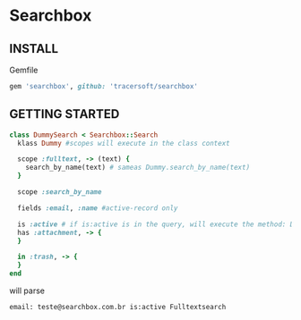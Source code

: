 # Searchbox

## INSTALL

Gemfile
```ruby
gem 'searchbox', github: 'tracersoft/searchbox'
```

## GETTING STARTED

```ruby
class DummySearch < Searchbox::Search
  klass Dummy #scopes will execute in the class context

  scope :fulltext, -> (text) {
    search_by_name(text) # sameas Dummy.search_by_name(text)
  }

  scope :search_by_name

  fields :email, :name #active-record only

  is :active # if is:active is in the query, will execute the method: Dummy.active
  has :attachment, -> {
  }

  in :trash, -> {
  }
end
```

will parse

`email: teste@searchbox.com.br is:active Fulltextsearch`
